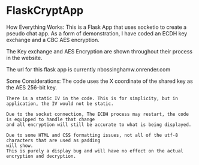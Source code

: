 # FlaskCryptApp
 
How Everything Works:
  This is a Flask App that uses socketio to create a pseudo chat app. As a form of demonstration, 
  I have coded an ECDH key exchange and a CBC AES encryption.
  
  The Key exchange and AES Encryption are shown throughout their process in the website.
  
  The url for this flask app is currently nbossinghamw.onrender.com
  
  Some Considerations:
    The code uses the X coordinate of the shared key as the AES 256-bit key.
    
    There is a static IV in the code. This is for simplicity, but in application, the IV would not be static.
    
    Due to the socket connection, The ECDH process may restart, the code is equipped to handle that change
    and all encryption will still be accurate to what is being displayed.
    
    Due to some HTML and CSS formatting issues, not all of the utf-8 characters that are used as padding
    will show. 
    This is purely a display bug and will have no effect on the actual encryption and decryption.
